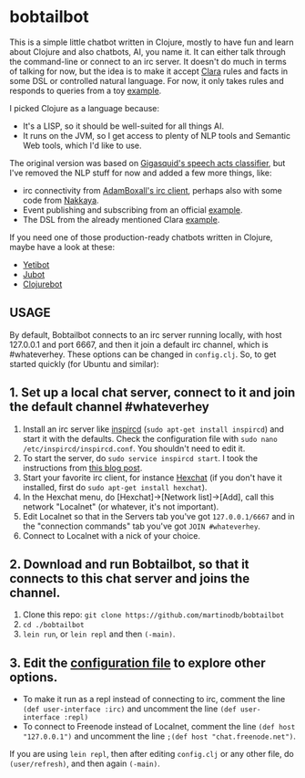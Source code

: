 # bobtailbot

This is a simple little chatbot written in Clojure, mostly to have fun and learn about Clojure and also chatbots, AI, you name it. It can either talk through the command-line or connect to an irc server. It doesn't do much in terms of talking for now, but the idea is to make it accept [Clara](http://www.clara-rules.org/) rules and facts in some DSL or controlled natural language.
For now, it only takes rules and responds to queries from a toy [example](https://github.com/cerner/clara-examples/blob/master/src/main/clojure/clara/examples/shopping.clj).

I picked Clojure as a language because:

* It's a LISP, so it should be well-suited for all things AI.
* It runs on the JVM, so I get access to plenty of NLP tools and Semantic Web tools, which I'd like to use.

The original version was based on [Gigasquid's speech acts classifier](https://github.com/gigasquid/speech-acts-classifier), but I've removed the NLP stuff for now and added a few more things, like:
* irc connectivity from [AdamBoxall's irc client](https://github.com/AdamBoxall/clojure-irc-client), perhaps also with some code from [Nakkaya](https://nakkaya.com/2010/02/10/a-simple-clojure-irc-client/).
* Event publishing and subscribing from an official [example](https://github.com/clojure/core.async/wiki/Pub-Sub).
* The DSL from the already mentioned Clara [example](https://github.com/cerner/clara-examples/blob/master/src/main/clojure/clara/examples/shopping.clj).

If you need one of those production-ready chatbots written in Clojure, maybe have a look at these:

* [Yetibot](https://github.com/devth/yetibot)
* [Jubot](https://github.com/liquidz/jubot)
* [Clojurebot](https://github.com/hiredman/clojurebot)

## USAGE

By default, Bobtailbot connects to an irc server running locally, with host 127.0.0.1 and port 6667, and then it join a default irc channel, which is #whateverhey. These options can be changed in `config.clj`.
So, to get started quickly (for Ubuntu and similar):

## 1. Set up a local chat server, connect to it and join the default channel #whateverhey

 1. Install an irc server like [inspircd](http://www.inspircd.org/) (`sudo apt-get install inspircd`) and start it with the defaults. Check the configuration file with `sudo nano /etc/inspircd/inspircd.conf`. You shouldn't need to edit it.
 2. To start the server, do `sudo service inspircd start`. I took the instructions from [this blog post](https://samuelhewitt.com/blog/2016-04-09-how-to-deploy-an-irc-server-on-ubuntu).
 3. Start your favorite irc client, for instance [Hexchat](https://hexchat.github.io/) (if you don't have it installed, first do `sudo apt-get install hexchat`).
 4. In the Hexchat menu, do [Hexchat]->[Network list]->[Add], call this network "Localnet" (or whatever, it's not important).
 5. Edit Localnet so that in the Servers tab you've got `127.0.0.1/6667` and in the "connection commands" tab you've got `JOIN #whateverhey`.
 6. Connect to Localnet with a nick of your choice.

## 2. Download and run Bobtailbot, so that it connects to this chat server and joins the channel.
 1. Clone this repo: `git clone https://github.com/martinodb/bobtailbot`
 2. `cd ./bobtailbot`
 3. `lein run`, or `lein repl` and then `(-main)`.
## 3. Edit the [configuration file](bobtailbot/src/bobtailbot/config.clj) to explore other options.
 - To make it run as a repl instead of connecting to irc, comment the line `(def user-interface :irc)` and uncomment the line `(def user-interface :repl)`
 - To connect to Freenode instead of Localnet, comment the line `(def host "127.0.0.1")` and uncomment the line `;(def host "chat.freenode.net")`.

If you are using `lein repl`, then after editing `config.clj` or any other file,
   do `(user/refresh)`, and then again `(-main)`.
